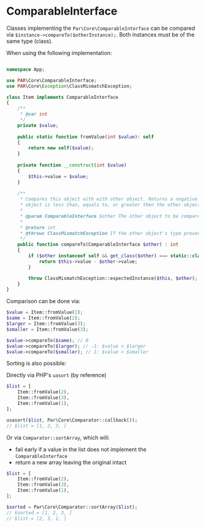 ComparableInterface
===================

Classes implementing the `Par\Core\ComparableInterface` can be compared 
via `$instance->compareTo($otherInstance);`. Both instances must be of 
the same type (class).

When using the following implementation:

```php

namespace App;

use PAR\Core\ComparableInterface;
use PAR\Core\Exception\ClassMismatchException;

class Item implements ComparableInterface 
{
    /**
     * @var int
     */
    private $value;
    
    public static function fromValue(int $value): self
    {
        return new self($value);
    }
    
    private function __construct(int $value) 
    {
        $this->value = $value;
    }
    
    /**
     * Compares this object with with other object. Returns a negative integer, zero or a positive integer as this
     * object is less than, equals to, or greater then the other object.
     *
     * @param ComparableInterface $other The other object to be compared.
     *
     * @return int
     * @throws ClassMismatchException If the other object's type prevents it from being compared to this object.
     */
    public function compareTo(ComparableInterface $other) : int
    {
        if ($other instanceof self && get_class($other) === static::class) {
            return $this->value - $other->value;
        }

        throw ClassMismatchException::expectedInstance($this, $other);
    }    
}
```

Comparison can be done via:

```php
$value = Item::fromValue(2);
$same = Item::fromValue(2);
$larger = Item::fromValue(3);
$smaller = Item::fromValue(3);

$value->compareTo($same); // 0 
$value->compareTo($larger); // -1: $value < $larger
$value->compareTo($smaller); // 1: $value > $smaller
```

Sorting is also possible:

Directly via PHP's `uasort` (by reference)

```php
$list = [
    Item::fromValue(2),
    Item::fromValue(3),
    Item::fromValue(1),
];

usasort($list, Par\Core\Comparator::callback());
// $list = [1, 2, 3, ]
```

Or via `Comparator::sortArray`, which will:
 - fail early if a value in the list does not implement the `ComparableInterface`
 - return a new array leaving the original intact

```php
$list = [
    Item::fromValue(2),
    Item::fromValue(3),
    Item::fromValue(1),
];

$sorted = Par\Core\Comparator::sortArray($list);
// $sorted = [1, 2, 3, ]
// $list = [2, 3, 1, ]
```
